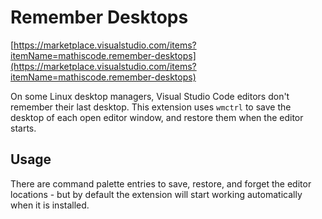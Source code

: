 # Remember Desktops

[https://marketplace.visualstudio.com/items?itemName=mathiscode.remember-desktops](https://marketplace.visualstudio.com/items?itemName=mathiscode.remember-desktops)

On some Linux desktop managers, Visual Studio Code editors don't remember their last desktop. This extension uses `wmctrl` to save the desktop of each open editor window, and restore them when the editor starts.

## Usage

There are command palette entries to save, restore, and forget the editor locations - but by default the extension will start working automatically when it is installed.
